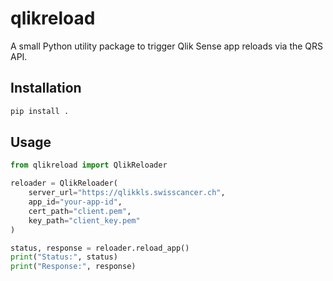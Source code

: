 # qlikreload

A small Python utility package to trigger Qlik Sense app reloads via the QRS API.

## Installation

```bash
pip install .
```

## Usage

```python
from qlikreload import QlikReloader

reloader = QlikReloader(
    server_url="https://qlikkls.swisscancer.ch",
    app_id="your-app-id",
    cert_path="client.pem",
    key_path="client_key.pem"
)

status, response = reloader.reload_app()
print("Status:", status)
print("Response:", response)
```
